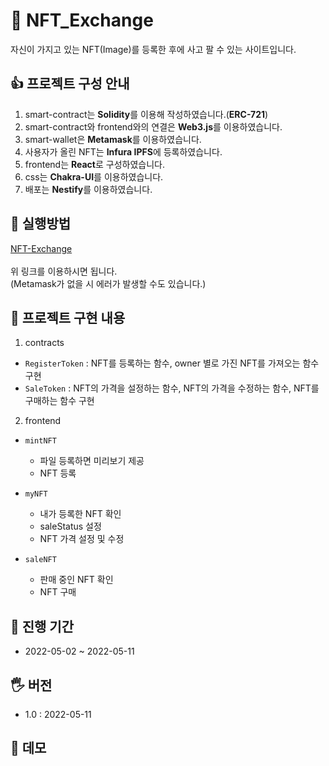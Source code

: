 # 🏁 NFT_Exchange
자신이 가지고 있는 NFT(Image)를 등록한 후에 사고 팔 수 있는 사이트입니다.

## 👍 프로젝트 구성 안내
1. smart-contract는 **Solidity**를 이용해 작성하였습니다.(**ERC-721**)
2. smart-contract와 frontend와의 연결은 **Web3.js**를 이용하였습니다.
3. smart-wallet은 **Metamask**를 이용하였습니다.
4. 사용자가 올린 NFT는 **Infura IPFS**에 등록하였습니다.
5. frontend는 **React**로 구성하였습니다.
6. css는 **Chakra-UI**를 이용하였습니다.
7. 배포는 **Nestify**를 이용하였습니다.

## 🤞 실행방법
[NFT-Exchange](https://spiffy-lokum-8a4a7e.netlify.app/) <br><br>
위 링크를 이용하시면 됩니다. <br>
(Metamask가 없을 시 에러가 발생할 수도 있습니다.)

## 🤟 프로젝트 구현 내용
1. contracts
  - <code>RegisterToken</code> : NFT를 등록하는 함수, owner 별로 가진 NFT를 가져오는 함수 구현
  - <code>SaleToken</code> : NFT의 가격을 설정하는 함수, NFT의 가격을 수정하는 함수, NFT를 구매하는 함수 구현
2. frontend
  - <code>mintNFT</code>
    - 파일 등록하면 미리보기 제공
    - NFT 등록

  - <code>myNFT</code>
    - 내가 등록한 NFT 확인
    - saleStatus 설정
    - NFT 가격 설정 및 수정

  - <code>saleNFT</code>
    - 판매 중인 NFT 확인
    - NFT 구매

## 🖖 진행 기간
- 2022-05-02 ~ 2022-05-11

## 🖐 버전
- 1.0 : 2022-05-11

## 🙏 데모
